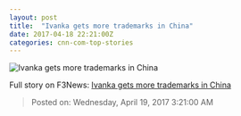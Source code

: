 ```yaml
---
layout: post
title:  "Ivanka gets more trademarks in China"
date: 2017-04-18 22:21:00Z
categories: cnn-com-top-stories
---
```


![Ivanka gets more trademarks in China](http://i2.cdn.turner.com/money/dam/assets/170418142746-ivanka-trump-town-hall-ceos-780x439.jpg)




Full story on F3News: [Ivanka gets more trademarks in China](http://www.f3nws.com/n/Zd2FdF)

> Posted on: Wednesday, April 19, 2017 3:21:00 AM
